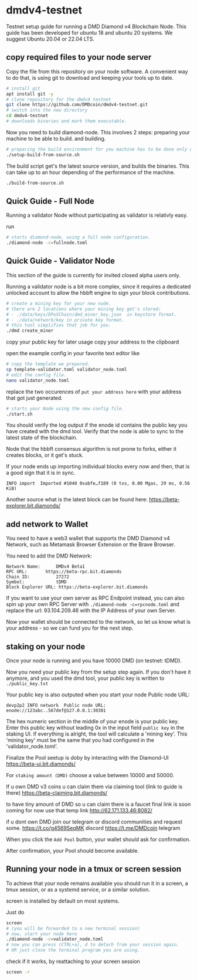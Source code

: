 # dmdv4-testnet
Testnet setup guide for running a DMD Diamond v4 Blockchain Node.
This guide has been developed for ubuntu 18 and ubuntu 20 systems.
We suggest Ubuntu 20.04 or 22.04 LTS.

## copy required files to your node server

Copy the file from this repository on your node software.
A convenient way to do that, is using git to download and keeping your tools up to date.

```bash
# install git
apt install git -y
# clone repository for the dmdv4 testnet
git clone https://github.com/DMDcoin/dmdv4-testnet.git
# switch into the new directory
cd dmdv4-testnet
# downloads binaries and mark them executable.
```

Now you need to build diamond-node.
This involves 2 steps:
preparing your machine to be able to build.
and building.

```bash
# preparing the build environment for you machine has to be done only once
./setup-build-from-source.sh
```

The build script get's the latest source version, and builds the binaries.
This can take up to an hour depending of the performance of the machine.

```bash
./build-from-source.sh
```

## Quick Guide - Full Node

Running a validator Node without participating as validator is relativly easy.

run 
```bash
# starts diamond-node, using a full node configuration.
./diamond-node -c=fullnode.toml
```


## Quick Guide - Validator Node

This section of the guide is currently for invited closed alpha users only.

Running a validator node is a bit more complex,
since it requires a dedicated unlocked account
to allow the hbbft engine to sign your block contributions.


```bash
# create a mining key for your new node.
# there are 2 locations where your mining key get's stored:
# - ./data/keys/DPoSChain/dmd_miner_key.json  in keystore format.
# - ./data/network/key in private key format.
# this tool simplifies that job for you.
./dmd create_miner
```


copy your public key for later usage
copy your address to the clipboard


open the example config in your favorite text editor like
```bash
# copy the template we prepared.
cp template-validator.toml validator_node.toml
# edit the config file.
nano validator_node.toml
```

replace the two occurences of `put your address here` with your address that got just generated.

```bash
# starts your Node using the new config file.
./start.sh
```

You should verify the log output if the enode id contains the public key you have created with the dmd tool.
Verify that the node is able to sync to the latest state of the blockchain.

Node that the hbbft consensus algorithm is not prone to forks,
either it creates blocks, or it get's stuck.

If your node ends up importing individual blocks every now and then,
that is a good sign that it is in sync.

```
INFO import  Imported #1040 0xabfe…f189 (0 txs, 0.00 Mgas, 29 ms, 0.56 KiB)
```

Another source what is the latest block can be found here: https://beta-explorer.bit.diamonds/


## add network to Wallet

You need to have a web3 wallet that supports the DMD Diamond v4 Network,
such as Metamask Browser Extension or the Brave Browser.

You need to add the DMD Network:
```
Network Name:      DMDv4 Beta1
RPC URL:       https://beta-rpc.bit.diamonds
Chain ID:          27272
Symbol:            tDMD
Block Explorer URL: https://beta-explorer.bit.diamonds
```

If you want to use your own server as RPC Endpoint instead, you can also spin up your own RPC Server with `./diamond-node -c=rpcnode.toml`
and replace the url: 93.104.209.46 with the IP Address of your own Server.

Now your wallet should be connected to the network,
so let us know what is your address - so we can fund you for the next step.
## staking on your node

Once your node is running and you have 10000  DMD (on testnet: tDMD).

Now you need your public key from the setup step again.
If you don't have it anymore, and you used the dmd tool, your public key is written to `./public_key.txt`

Your public key is also outputed when you start your node
Public node URL: 
```
devp2p2 INFO network  Public node URL: enode://123abc..567def@127.0.0.1:30301
```

The hex numeric section in the middle of your enode is your public key.
Enter this public key without leading 0x in the input field `public key` in the staking UI.
If everything is alright, the tool will calculate a 'mining key'.
This 'mining key' must be the same that you had configured in the 'validator_node.toml'.

Finalize the Pool seetup is doby by interacting with the Diamond-UI
https://beta-ui.bit.diamonds/

For `staking amount (DMD)` choose a value between 10000 and 50000.

If u own DMD v3 coins u can claim them via claiming tool (link to guide is there)
https://beta-claiming.bit.diamonds/

to have tiny amount of DMD so u can claim there is a faucet
final link is soon coming for now use that temp link http://62.171.133.46:8082/

if u dont own DMD join our telegram or discord communities and request some.
https://t.co/g4569SeqMK discord
https://t.me/DMDcoin telegram

When you click the `Add Pool` button, your wallet should ask for confirmation.

After confirmation, your Pool should become available.

## Running your node in a tmux or screen session

To achieve that your node remains available you should run it in a screen, a tmux session, or as a systemd service, or a similar solution.

screen is installed by default on most systems.

Just do 
```bash
screen
# (you will be forwarded to a new terminal session)
# now, start your node here
./diamond-node -c=validator_node.toml
# now you can press (CTRL+a), d to detach from your session again.
# OR just close the terminal program you are using.
```

check if it works, by reattaching to your screen session
```bash
screen -r
```


